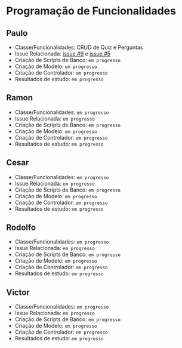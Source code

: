 # Programação de Funcionalidades

## Paulo
* Classe/Funcionalidades: CRUD de Quiz e Perguntas
* Issue Relacionada:  [issue #9](https://github.com/ICEI-PUC-Minas-PMV-SInt/pmv-sint-2023-1-e3-proj-back-t1-time4-projroadmap/issues/9) e [issue #5](https://github.com/ICEI-PUC-Minas-PMV-SInt/pmv-sint-2023-1-e3-proj-back-t1-time4-projroadmap/issues/9)
* Criação de Scripts de Banco: ```em progresso```
* Criação de Modelo: ```em progresso```
* Criação de Controlador: ```em progresso```
* Resultados de estudo: ```em progresso``` 

## Ramon
* Classe/Funcionalidades: ```em progresso``` 
* Issue Relacionada:  ```em progresso``` 
* Criação de Scripts de Banco: ```em progresso```
* Criação de Modelo: ```em progresso```
* Criação de Controlador: ```em progresso```
* Resultados de estudo: ```em progresso``` 

## Cesar
* Classe/Funcionalidades: ```em progresso``` 
* Issue Relacionada:  ```em progresso``` 
* Criação de Scripts de Banco: ```em progresso```
* Criação de Modelo: ```em progresso```
* Criação de Controlador: ```em progresso```
* Resultados de estudo: ```em progresso``` 

## Rodolfo
* Classe/Funcionalidades: ```em progresso``` 
* Issue Relacionada:  ```em progresso``` 
* Criação de Scripts de Banco: ```em progresso```
* Criação de Modelo: ```em progresso```
* Criação de Controlador: ```em progresso```
* Resultados de estudo: ```em progresso``` 

## Victor
* Classe/Funcionalidades: ```em progresso``` 
* Issue Relacionada:  ```em progresso``` 
* Criação de Scripts de Banco: ```em progresso```
* Criação de Modelo: ```em progresso```
* Criação de Controlador: ```em progresso```
* Resultados de estudo: ```em progresso``` 
